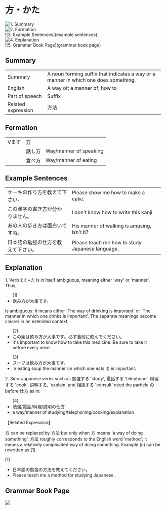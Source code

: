 # 方・かた

![1. Summary](summary)<br>
![2. Formation](formation)<br>
![3. Example Sentences](example sentences)<br>
![4. Explanation](explanation)<br>
![5. Grammar Book Page](grammar book page)<br>


## Summary

<table><tr>   <td>Summary</td>   <td>A noun forming suffix that indicates a way or a manner in which one does something.</td></tr><tr>   <td>English</td>   <td>A way of; a manner of; how to</td></tr><tr>   <td>Part of speech</td>   <td>Suffix</td></tr><tr>   <td>Related expression</td>   <td>方法</td></tr></table>

## Formation

<table class="table"> <tbody><tr class="tr head"> <td class="td"><span class="bold"><span>Vます</span></span></td> <td class="td"><span class="concept">方</span> </td> <td class="td"><span>&nbsp;</span></td> </tr> <tr class="tr"> <td class="td"><span>&nbsp;</span></td> <td class="td"><span>話し<span class="concept">方</span></span> </td> <td class="td"><span>Way/manner    of speaking</span></td> </tr> <tr class="tr"> <td class="td"><span>&nbsp;</span></td> <td class="td"><span>食べ<span class="concept">方</span></span> </td> <td class="td"><span>Way/manner    of eating</span></td> </tr></tbody></table>

## Example Sentences

<table><tr>   <td>ケーキの作り方を教えて下さい。</td>   <td>Please show me how to make a cake.</td></tr><tr>   <td>この漢字の書き方が分かりません。</td>   <td>I don't know how to write this kanji.</td></tr><tr>   <td>あの人の歩き方は面白いですね。</td>   <td>His manner of walking is amusing, isn't it?</td></tr><tr>   <td>日本語の勉強の仕方を教えて下さい。</td>   <td>Please teach me how to study Japanese language.</td></tr></table>

## Explanation

<p>1. Verbます+<span class="cloze">方</span> is in itself ambiguous, meaning either 'way' or 'manner'. Thus,</p>  <ul>(1) <li>飲み<span class="cloze">方</span>が大事です。</li> </ul>  <p>is ambiguous: it means either 'The way of drinking is important' or 'The manner in which one drinks is important'. The separate meanings become clearer in an extended context:</p>  <ul>(2) <li>この薬は飲み<span class="cloze">方</span>が大事です。必ず食前に飲んでください。</li> <li>It's important to know how to take this medicine. Be sure to take it before every meal.</li> </ul>  <ul>(3) <li>スープは飲み<span class="cloze">方</span>が大事です。</li> <li>In eating soup the manner (in which one eats it) is important.</li> </ul>  <p>2. Sino-Japanese verbs such as 勉強する 'study', 電話する 'telephone', 料理する 'cook', 説明する, 'explain' and 相談する 'consult' need the particle の before 仕<span class="cloze">方</span> as in:</p>  <ul>(4) <li>勉強/電話/料理/説明の仕<span class="cloze">方</span></li> <li>a way/manner of studying/telephoning/cooking/explanation</li> </ul>  <p>【Related Expression】</p>  <p><span class="cloze">方</span> can be replaced by <span class="cloze">方</span>法 but only when <span class="cloze">方</span> means 'a way of doing something'. <span class="cloze">方</span>法 roughly corresponds to the English word 'method'; it means a relatively complicated way of doing something. Example (c) can be rewritten as [1].</p>  <p>[1]</p>  <ul> <li>日本語の勉強の<span class="cloze">方</span>法を教えてください。</li> <li>Please teach me a method for studying Japanese.</li> </ul>

## Grammar Book Page

![](../img/Basic方.png)

